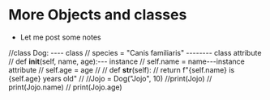 # More Objects and classes 

- Let me post some notes

//class Dog: ---- class
//    species = "Canis familiaris" -------- class attribute
//    def __init__(self, name, age):--- instance
//        self.name = name---instance attribute
//        self.age = age
//
//    def __str__(self):
//        return f"{self.name} is {self.age} years old"
//
//Jojo = Dog("Jojo", 10)
//print(Jojo)
// print(Jojo.name)
// print(Jojo.age)
